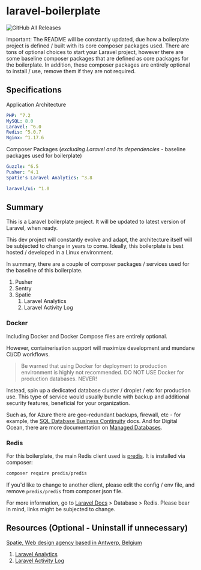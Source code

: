 # laravel-boilerplate
![GitHub All Releases](https://img.shields.io/github/downloads/brifiction/laravel-boilerplate/total?style=flat-square)

Important: The README will be constantly updated, due how a boilerplate project is defined / built with its core composer packages used. 
There are tons of optional choices to start your Laravel project, however there are some baseline composer packages that are defined as core packages for the boilerplate. 
In addition, these composer packages are entirely optional to install / use, remove them if they are not required.

## Specifications
Application Architecture
```yaml
PHP: ^7.2 
MySQL: 8.0
Laravel: ^6.0
Redis: ^5.0.7
Nginx: ^1.17.6
```

Composer Packages (*excluding Laravel and its dependencies* - baseline packages used for boilerplate)
```yaml
Guzzle: ^6.5
Pusher: ^4.1
Spatie's Laravel Analytics: ^3.8
```

```yaml
laravel/ui: ^1.0
```

## Summary
This is a Laravel boilerplate project. It will be updated to latest version of Laravel, when ready.

This dev project will constantly evolve and adapt, the architecture itself will be subjected to change in years to come. Ideally, this boilerplate is best hosted / developed in a Linux environment.

In summary, there are a couple of composer packages / services used for the baseline of this boilerplate.
1. Pusher
2. Sentry
3. Spatie
    1. Laravel Analytics
    1. Laravel Activity Log

### Docker
Including Docker and Docker Compose files are entirely optional. 

However, containerisation support will maximize development and mundane CI/CD workflows.

> Be warned that using Docker for deployment to production environment is highly not recommended.
> DO NOT USE Docker for production databases. NEVER!

Instead, spin up a dedicated database cluster / droplet / etc for production use. This type of service would usually bundle with backup and additional security features, beneficial for your organization. 

Such as, for Azure there are geo-redundant backups, firewall, etc - for example, the [SQL Database Business Continuity](https://docs.microsoft.com/en-us/azure/sql-database/sql-database-business-continuity) docs. 
And for Digital Ocean, there are more documentation on [Managed Databases](https://www.digitalocean.com/docs/databases/).

### Redis
For this boilerplate, the main Redis client used is [predis](https://github.com/nrk/predis). It is installed via composer:

```bash
composer require predis/predis
```

If you'd like to change to another client, please edit the config / env file, and remove ``predis/predis`` from composer.json file.

For more information, go to [Laravel Docs](https://laravel.com/docs) > Database > Redis. Please bear in mind, links might be subjected to change.

## Resources (Optional - Uninstall if unnecessary)
[Spatie, Web design agency based in Antwerp, Belgium](https://github.com/spatie)
1. [Laravel Analytics](https://github.com/spatie/laravel-analytics)
1. [Laravel Activity Log](https://github.com/spatie/laravel-activitylog)



